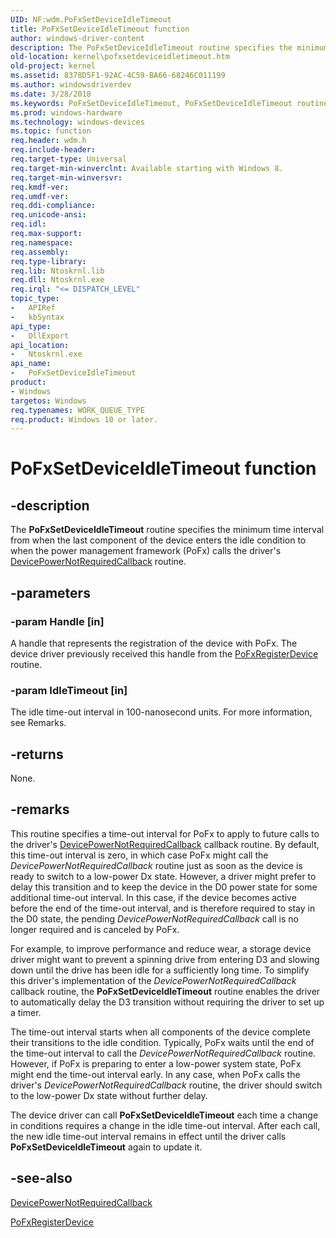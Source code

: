 ```yaml
---
UID: NF:wdm.PoFxSetDeviceIdleTimeout
title: PoFxSetDeviceIdleTimeout function
author: windows-driver-content
description: The PoFxSetDeviceIdleTimeout routine specifies the minimum time interval from when the last component of the device enters the idle condition to when the power management framework (PoFx) calls the driver's DevicePowerNotRequiredCallback routine.
old-location: kernel\pofxsetdeviceidletimeout.htm
old-project: kernel
ms.assetid: 8378D5F1-92AC-4C59-BA66-68246C011199
ms.author: windowsdriverdev
ms.date: 3/28/2018
ms.keywords: PoFxSetDeviceIdleTimeout, PoFxSetDeviceIdleTimeout routine [Kernel-Mode Driver Architecture], kernel.pofxsetdeviceidletimeout, wdm/PoFxSetDeviceIdleTimeout
ms.prod: windows-hardware
ms.technology: windows-devices
ms.topic: function
req.header: wdm.h
req.include-header: 
req.target-type: Universal
req.target-min-winverclnt: Available starting with Windows 8.
req.target-min-winversvr: 
req.kmdf-ver: 
req.umdf-ver: 
req.ddi-compliance: 
req.unicode-ansi: 
req.idl: 
req.max-support: 
req.namespace: 
req.assembly: 
req.type-library: 
req.lib: Ntoskrnl.lib
req.dll: Ntoskrnl.exe
req.irql: "<= DISPATCH_LEVEL"
topic_type:
-	APIRef
-	kbSyntax
api_type:
-	DllExport
api_location:
-	Ntoskrnl.exe
api_name:
-	PoFxSetDeviceIdleTimeout
product:
- Windows
targetos: Windows
req.typenames: WORK_QUEUE_TYPE
req.product: Windows 10 or later.
---
```


# PoFxSetDeviceIdleTimeout function


## -description


The <b>PoFxSetDeviceIdleTimeout</b> routine specifies the minimum time interval from when the last component of the device enters the idle condition to when the power management framework (PoFx) calls the driver's <a href="https://msdn.microsoft.com/library/windows/hardware/hh450946">DevicePowerNotRequiredCallback</a> routine.


## -parameters




### -param Handle [in]

A handle that represents the registration of the device with PoFx. The device driver previously received this handle from the <a href="https://msdn.microsoft.com/library/windows/hardware/hh439521">PoFxRegisterDevice</a> routine.


### -param IdleTimeout [in]

The idle time-out interval in 100-nanosecond units. For more information, see Remarks.


## -returns



None.




## -remarks



This routine specifies a time-out interval for PoFx to apply to future calls to the driver's <a href="https://msdn.microsoft.com/library/windows/hardware/hh450946">DevicePowerNotRequiredCallback</a> callback routine. By default, this time-out interval is zero, in which case PoFx might call the <i>DevicePowerNotRequiredCallback</i> routine just as soon as the device is ready to switch to a low-power Dx state. However, a driver might prefer to delay this transition and to keep the device in the D0 power state for some additional time-out interval. In this case, if the device becomes active before the end of the time-out interval, and is therefore required to stay in the D0 state, the pending <i>DevicePowerNotRequiredCallback</i> call is no longer required and is canceled by PoFx.

For example, to improve performance and reduce wear, a storage device driver might want to prevent a spinning drive from entering D3 and slowing down until the drive has been idle for a sufficiently long time. To simplify this driver's implementation of the <i>DevicePowerNotRequiredCallback</i> callback routine, the <b>PoFxSetDeviceIdleTimeout</b> routine enables the driver to automatically delay the D3 transition without requiring the driver to set up a timer.

The time-out interval starts when all components of the device complete their transitions to the idle condition. Typically, PoFx waits until the end of the time-out interval to call the <i>DevicePowerNotRequiredCallback</i> routine. However, if PoFx is preparing to enter a low-power system state, PoFx might end the time-out interval early. In any case, when PoFx calls the driver's <i>DevicePowerNotRequiredCallback</i> routine, the driver should switch to the low-power Dx state without further delay.

The device driver can call <b>PoFxSetDeviceIdleTimeout</b> each time a change in conditions requires a change in the idle time-out interval. After each call, the new idle time-out interval remains in effect until the driver calls <b>PoFxSetDeviceIdleTimeout</b> again to update it.




## -see-also




<a href="https://msdn.microsoft.com/library/windows/hardware/hh450946">DevicePowerNotRequiredCallback</a>



<a href="https://msdn.microsoft.com/library/windows/hardware/hh439521">PoFxRegisterDevice</a>
 

 

